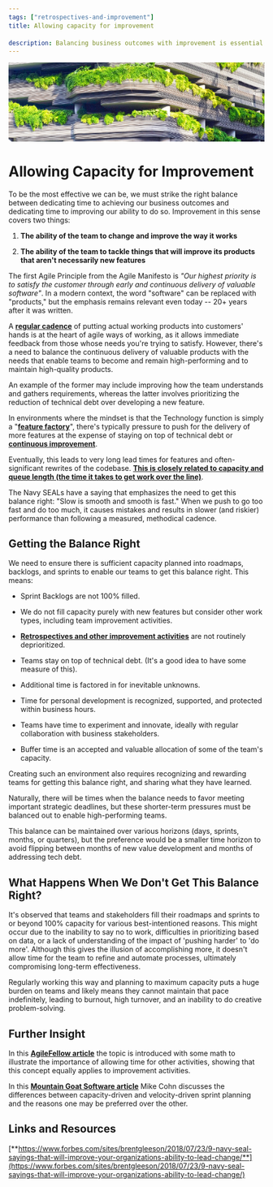 ```yaml
---
tags: ["retrospectives-and-improvement"]
title: Allowing capacity for improvement

description: Balancing business outcomes with improvement is essential for agile success. This involves ensuring sprint backlogs aren't overloaded and capacity isn't solely filled with new features, allowing time for team improvement, tackling technical debt, and fostering innovation. Prioritizing a sustainable pace prevents burnout and encourages high-performing, adaptable teams.
---
```



![A building with plants growing on it](./Allowing%20capacity%20for%20improvement_media/media/image1.jpeg)

# Allowing Capacity for Improvement



To be the most effective we can be, we must strike the right balance between dedicating time to achieving our business outcomes and dedicating time to improving our ability to do so. Improvement in this sense covers two things:

1. **The ability of the team to change and improve the way it works**

2. **The ability of the team to tackle things that will improve its products that aren't necessarily new features**

The first Agile Principle from the Agile Manifesto is *"Our highest priority is to satisfy the customer through early and continuous delivery of valuable software"*. In a modern context, the word "software" can be replaced with "products," but the emphasis remains relevant even today -- 20+ years after it was written.

A [**regular cadence**](cA5DcI8h54ye17yXUNla6w/dc7c0b13-1a7a-4646-ab14-e41cf6792d17.aspx) of putting actual working products into customers' hands is at the heart of agile ways of working, as it allows immediate feedback from those whose needs you're trying to satisfy. However, there's a need to balance the continuous delivery of valuable products with the needs that enable teams to become and remain high-performing and to maintain high-quality products.

An example of the former may include improving how the team understands and gathers requirements, whereas the latter involves prioritizing the reduction of technical debt over developing a new feature.

In environments where the mindset is that the Technology function is simply a "[**feature factory**](https://medium.com/@johnpcutler/12-signs-youre-working-in-a-feature-factory-44a5b938d6a2)", there's typically pressure to push for the delivery of more features at the expense of staying on top of technical debt or [**continuous improvement**](cA5DcI8h54ye17yXUNla6w/11323923-036e-4eb7-9d15-12856e7b2a0b.aspx).

Eventually, this leads to very long lead times for features and often-significant rewrites of the codebase. [**This is closely related to capacity and queue length (the time it takes to get work over the line)**](cA5DcI8h54ye17yXUNla6w/8f28ec5a-7b86-4fbc-bdf4-9d61c142d1bf.aspx).

The Navy SEALs have a saying that emphasizes the need to get this balance right: "Slow is smooth and smooth is fast." When we push to go too fast and do too much, it causes mistakes and results in slower (and riskier) performance than following a measured, methodical cadence.

## Getting the Balance Right

We need to ensure there is sufficient capacity planned into roadmaps, backlogs, and sprints to enable our teams to get this balance right. This means:

- Sprint Backlogs are not 100% filled.

- We do not fill capacity purely with new features but consider other work types, including team improvement activities.

- [**Retrospectives and other improvement activities**](cA5DcI8h54ye17yXUNla6w/11323923-036e-4eb7-9d15-12856e7b2a0b.aspx) are not routinely deprioritized.

- Teams stay on top of technical debt. (It's a good idea to have some measure of this).

- Additional time is factored in for inevitable unknowns.

- Time for personal development is recognized, supported, and protected within business hours.

- Teams have time to experiment and innovate, ideally with regular collaboration with business stakeholders.

- Buffer time is an accepted and valuable allocation of some of the team's capacity.

Creating such an environment also requires recognizing and rewarding teams for getting this balance right, and sharing what they have learned.

Naturally, there will be times when the balance needs to favor meeting important strategic deadlines, but these shorter-term pressures must be balanced out to enable high-performing teams.

This balance can be maintained over various horizons (days, sprints, months, or quarters), but the preference would be a smaller time horizon to avoid flipping between months of new value development and months of addressing tech debt.

## What Happens When We Don't Get This Balance Right?

It's observed that teams and stakeholders fill their roadmaps and sprints to or beyond 100% capacity for various best-intentioned reasons. This might occur due to the inability to say no to work, difficulties in prioritizing based on data, or a lack of understanding of the impact of 'pushing harder' to 'do more'. Although this gives the illusion of accomplishing more, it doesn't allow time for the team to refine and automate processes, ultimately compromising long-term effectiveness.

Regularly working this way and planning to maximum capacity puts a huge burden on teams and likely means they cannot maintain that pace indefinitely, leading to burnout, high turnover, and an inability to do creative problem-solving.

## Further Insight

In this [**AgileFellow article**](https://agilefellow.com/category/agile-planning/) the topic is introduced with some math to illustrate the importance of allowing time for other activities, showing that this concept equally applies to improvement activities.

In this [**Mountain Goat Software article**](https://www.mountaingoatsoftware.com/blog/why-i-prefer-capacity-driven-sprint-planning) Mike Cohn discusses the differences between capacity-driven and velocity-driven sprint planning and the reasons one may be preferred over the other.

## Links and Resources

[**https://www.forbes.com/sites/brentgleeson/2018/07/23/9-navy-seal-sayings-that-will-improve-your-organizations-ability-to-lead-change/**](https://www.forbes.com/sites/brentgleeson/2018/07/23/9-navy-seal-sayings-that-will-improve-your-organizations-ability-to-lead-change/)